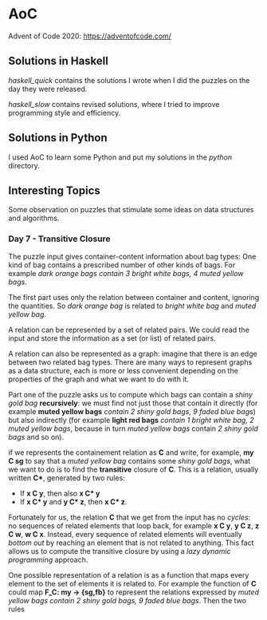 # AoC
Advent of Code 2020: https://adventofcode.com/
  
## Solutions in Haskell

*haskell_quick* contains the solutions I wrote when I did the puzzles on the day they were released.

*haskell_slow* contains revised solutions, where I tried to improve programming style and efficiency.

## Solutions in Python

I used AoC to learn some Python and put my solutions in the *python* directory.

## Interesting Topics

Some observation on puzzles that stimulate some ideas on data structures and algorithms.

### Day 7 - Transitive Closure

The puzzle input gives container-content information about bag types: One kind of bag contains a prescribed number of other kinds of bags. For example *dark orange bags contain 3 bright white bags, 4 muted yellow bags*.

The first part uses only the relation between container and content, ignoring the quantities. 
So *dark orange bag* is related to *bright white bag* and *muted yellow bag*.

A relation can be represented by a set of related pairs.
We could read the input and store the information as a set (or list) of related pairs.

A relation can also be represented as a graph: imagine that there is an edge between two related bag types.
There are many ways to represent graphs as a data structure, each is more or less convenient depending on the properties of the graph and what we want to do with it.

Part one of the puzzle asks us to compute which bags can contain a *shiny gold bag* **recursively**: we must find not just those that contain it directly (for example **muted yellow bags** *contain 2 shiny gold bags, 9 faded blue bags*) but also indirectly (for example **light red bags** *contain 1 bright white bag, 2 muted yellow bags*, because in turn *muted yellow bags* contain *2 shiny gold bags* and so on).

if we represents the containement relation as **C** and write, for example, **my C sg** to say that a *muted yellow bag* contains some *shiny gold bags*, what we want to do is to find the **transitive** closure of **C**.
This is a relation, usually written **C\***, generated by two rules:
- If **x C y**, then also **x C\* y**
- If **x C\* y** and  **y C\* z**, then **x C\* z**.

Fortunately for us, the relation **C** that we get from the input has no *cycles*:
no sequences of related elements that loop back, for example **x C y**, **y C z**, **z C w**, **w C x**.
Instead, every sequence of related elements will eventually *bottom out* by reaching an element that is not related to anything.
This fact allows us to compute the transitive closure by using a *lazy dynamic programming* approach.

One possible representation of a relation is as a function that maps every element to the set of elements it is related to.
For example the function of **C** could map **F_C: my -> {sg,fb}** to represent the relations expressed by *muted yellow bags contain 2 shiny gold bags, 9 faded blue bags*.
Then the two rules 

